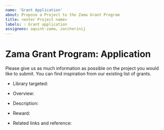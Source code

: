 ```yaml
---
name: 'Grant Application'
about: Propose a Project to the Zama Grant Program
title: <enter Project name>
labels: ☝️ Grant application
assignees: aquint-zama, zaccherinij
---
```


# Zama Grant Program: Application

Please give us as much information as possible on the project you would like to submit. You can find inspiration from our existing list of grants.

<!-- What library is the project targeting? `fhEVM`, `TFHE-rs`, `Concrete`, `Concrete ML`, `Research` -->
- Library targeted:

<!-- Propose an overview: Short description of your project -->
- Overview:

<!-- Propose a Description: Complete and detailed description of your project -->
- Description:

<!-- Give an estimate of the grant you would like to received for this project (will be later validated by the Zama team) -->
- Reward:

<!-- Give any links that could help us learn more about your project (papers, articles, existing implementation…) -->
- Related links and reference:
